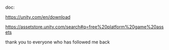 
doc:

https://unity.com/en/download

https://assetstore.unity.com/search#q=free%20platform%20game%20assets



thank you to everyone who has followed me back






